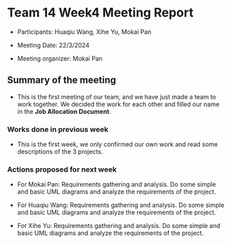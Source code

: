 # Team 14 Week4 Meeting Report

- Participants: Huaqiu Wang, Xihe Yu, Mokai Pan

- Meeting Date: 22/3/2024

- Meeting organizer: Mokai Pan

## Summary of the meeting

- This is the first meeting of our team, and we have just made a team to work together. We decided the work for each other and filled our name in the **Job Allocation Document**.

### Works done in previous week
- This is the first week, we only confirmed our own work and read some descriptions of the 3 projects.

### Actions proposed for next week

- For Mokai Pan: Requirements gathering and analysis. Do some simple and basic UML diagrams and analyze the requirements of the project.

- For Huaqiu Wang: Requirements gathering and analysis. Do some simple and basic UML diagrams and analyze the requirements of the project.

- For Xihe Yu: Requirements gathering and analysis. Do some simple and basic UML diagrams and analyze the requirements of the project.
